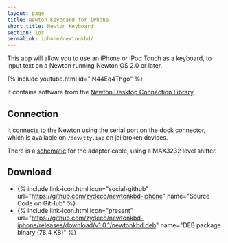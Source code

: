 ```yaml
---
layout: page
title: Newton Keyboard for iPhone
short_title: Newton Keyboard
section: ios
permalink: iphone/newtonkbd/
---
```


This app will allow you to use an iPhone or iPod Touch as a keyboard, to input text on a Newton
running Newton OS 2.0 or later.

{% include youtube.html id="iN44Eq4Thgo" %}

It contains software from the [Newton Desktop Connection Library](http://sourceforge.net/projects/newton-dcl/).

## Connection

It connects to the Newton using the serial port on the dock connector, which is
available on `/dev/tty.iap` on jailbroken devices.

There is a
[schematic](https://github.com/zydeco/newtonkbd-iphone/raw/master/Schematic.pdf)
 for the adapter cable, using a MAX3232 level shifter.

## Download

* {% include link-icon.html icon="social-github" url="https://github.com/zydeco/newtonkbd-iphone" name="Source Code on GitHub" %}
* {% include link-icon.html icon="present" url="https://github.com/zydeco/newtonkbd-iphone/releases/download/v1.0.1/newtonkbd.deb" name="DEB package binary (78.4 KB)" %}
